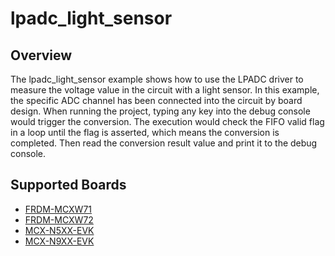 # lpadc_light_sensor

## Overview
The lpadc_light_sensor example shows how to use the LPADC driver to measure the voltage value
in the circuit with a light sensor. In this example, the specific ADC channel has been connected
into the circuit by board design. When running the project, typing any key into the debug console
would trigger the conversion. The execution would check the FIFO valid flag in a loop until the flag
is asserted, which means the conversion is completed. Then read the conversion result value and print
it to the debug console.

## Supported Boards
- [FRDM-MCXW71](../../../_boards/frdmmcxw71/driver_examples/lpadc/light_sensor/example_board_readme.md)
- [FRDM-MCXW72](../../../_boards/frdmmcxw72/driver_examples/lpadc/light_sensor/example_board_readme.md)
- [MCX-N5XX-EVK](../../../_boards/mcxn5xxevk/driver_examples/lpadc/light_sensor/example_board_readme.md)
- [MCX-N9XX-EVK](../../../_boards/mcxn9xxevk/driver_examples/lpadc/light_sensor/example_board_readme.md)
